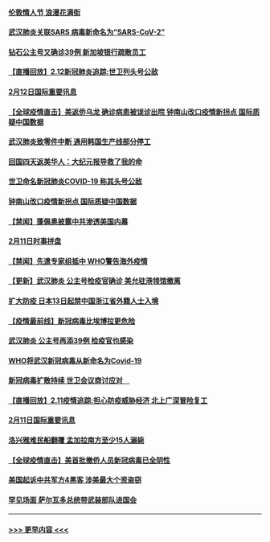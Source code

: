 #### [伦敦情人节 浪漫花满街](../pages/prog202/a102775786.md?t=02130602) 
#### [武汉肺炎关联SARS 病毒新命名为“SARS-CoV-2”](../pages/prog202/a102775719.md?t=02130602) 
#### [钻石公主号又确诊39例 新加坡银行疏散员工](../pages/prog202/a102775691.md?t=02130602) 
#### [【直播回放】2.12新冠肺炎追踪:世卫列头号公敌](../pages/prog202/a102775541.md?t=02130602) 
#### [2月12日国际重要讯息](../pages/prog202/a102775437.md?t=02130602) 
#### [【全球疫情直击】美返侨乌龙 确诊病患被误诊出院 钟南山改口疫情新拐点 国际质疑中国数据](../pages/prog202/a102775378.md?t=02130602) 
#### [武汉肺炎致零件中断 通用韩国生产线部分停工](../pages/prog202/a102775365.md?t=02130602) 
#### [回国四天返美华人：大纪元报导救了我的命](../pages/prog202/a102775342.md?t=02130602) 
#### [世卫命名新冠肺炎COVID-19 称其头号公敌](../pages/prog202/a102775196.md?t=02130602) 
#### [钟南山改口疫情新拐点 国际质疑中国数据](../pages/prog202/a102775178.md?t=02130602) 
#### [【禁闻】蓬佩奥披露中共渗透美国内幕](../pages/prog202/a102775129.md?t=02130602) 
#### [2月11日时事拼盘](../pages/prog202/a102775140.md?t=02130602) 
#### [【禁闻】先遣专家组抵中 WHO警告海外疫情](../pages/prog202/a102775112.md?t=02130602) 
#### [【更新】武汉肺炎 公主号检疫官确诊 美允驻港领馆撤离](../pages/prog202/a102770740.md?t=02130602) 
#### [扩大防疫 日本13日起禁中国浙江省外籍人士入境](../pages/prog202/a102775051.md?t=02130602) 
#### [【疫情最前线】新冠病毒比埃博拉更危险](../pages/prog202/a102775043.md?t=02130602) 
#### [武汉肺炎 公主号再添39例 检疫官也感染](../pages/prog202/a102775031.md?t=02130602) 
#### [WHO将武汉新冠病毒从新命名为Covid-19](../pages/prog202/a102774891.md?t=02130602) 
#### [新冠病毒扩散持续 世卫会议商讨应对　](../pages/prog202/a102774850.md?t=02130602) 
#### [【直播回放】2.11疫情追踪:担心防疫威胁经济 北上广深冒险复工](../pages/prog202/a102774741.md?t=02130602) 
#### [2月11日国际重要讯息](../pages/prog202/a102774621.md?t=02130602) 
#### [洛兴雅难民船翻覆 孟加拉南方至少15人溺毙](../pages/prog202/a102774586.md?t=02130602) 
#### [【全球疫情直击】美首批撤侨人员新冠病毒已全阴性](../pages/prog202/a102774523.md?t=02130602) 
#### [美国起诉中共军方4黑客 涉美最大个资盗窃](../pages/prog202/a102774508.md?t=02130602) 
#### [罕见场面  萨尔瓦多总统带武装部队进国会](../pages/prog202/a102774494.md?t=02130602) 

----
#### [ >>> 更早内容 <<< ](../indexes/prog202-earlier.md)
